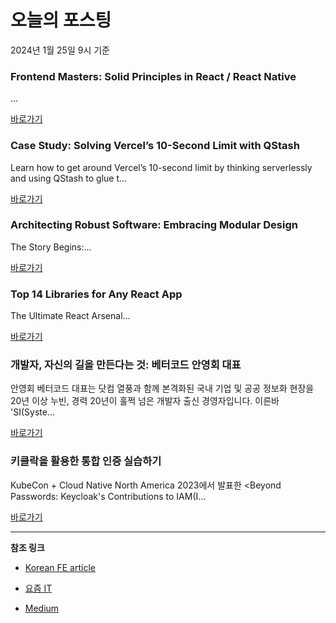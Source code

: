 # 오늘의 포스팅 
2024년 1월 25일 9시 기준 

### Frontend Masters: Solid Principles in React / React Native 

 ... 

 [바로가기](https://medium.com/stackademic/react-native-masters-solid-principles-in-react-react-native-a1b8df8d261d?responsesOpen=true&sortBy=REVERSE_CHRON&source=topic_portal_recommended_stories---------0-107----------react----------99304fee_2314_4ecc_8997_63d3bb724908-------) 

### Case Study: Solving Vercel’s 10-Second Limit with QStash 

 Learn how to get around Vercel’s 10-second limit by thinking serverlessly and using QStash to glue t... 

 [바로가기](https://medium.com/@kolbysisk/case-study-solving-vercels-10-second-limit-with-qstash-2bceeb35d29b?responsesOpen=true&sortBy=REVERSE_CHRON&source=topic_portal_recommended_stories---------0-84----------javascript----------ac737b96_42a0_407c_b1b5_c4d44018339b-------) 

### Architecting Robust Software: Embracing Modular Design 

 The Story Begins:... 

 [바로가기](https://medium.com/@ionutpietrar/architecting-robust-software-embracing-modular-design-6980ff3c3933?responsesOpen=true&sortBy=REVERSE_CHRON&source=topic_portal_recommended_stories---------0-84----------typescript----------8ee0bfb0_5904_4908_8937_70c5c60be4ca-------) 

### Top 14 Libraries for Any React App 

 The Ultimate React Arsenal... 

 [바로가기](https://medium.com/gitconnected/top-14-libraries-for-any-react-app-7ef7933d8966?responsesOpen=true&sortBy=REVERSE_CHRON&source=topic_portal_recommended_stories---------0-84----------frontend----------0e895ba4_5122_4fa1_b2cb_c2d8fdb70e92-------) 

### 개발자, 자신의 길을 만든다는 것: 베터코드 안영회 대표 

 안영회 베터코드 대표는 닷컴 열풍과 함께 본격화된 국내 기업 및 공공 정보화 현장을 20년 이상 누빈, 경력 20년이 훌쩍 넘은 개발자 출신 경영자입니다. 이른바 'SI(Syste... 

 [바로가기](https://yozm.wishket.com/magazine/detail/2431/) 

### 키클락을 활용한 통합 인증 실습하기 

 KubeCon + Cloud Native North America 2023에서 발표한 <Beyond Passwords: Keycloak's Contributions to IAM(I... 

 [바로가기](https://yozm.wishket.com/magazine/detail/2429/) 

---

**참조 링크**

- [Korean FE article](https://kofearticle.substack.com) 

- [요즘 IT](https://yozm.wishket.com/magazine) 

- [Medium](https://medium.com) 

